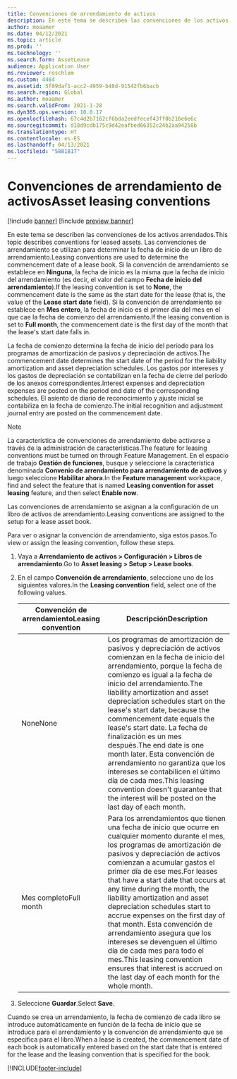 ```yaml
---
title: Convenciones de arrendamiento de activos
description: En este tema se describen las convenciones de los activos arrendados.
author: moaamer
ms.date: 04/12/2021
ms.topic: article
ms.prod: ''
ms.technology: ''
ms.search.form: AssetLease
audience: Application User
ms.reviewer: roschlom
ms.custom: 4464
ms.assetid: 5f89daf1-acc2-4959-b48d-91542fb6bacb
ms.search.region: Global
ms.author: moaamer
ms.search.validFrom: 2021-1-28
ms.dyn365.ops.version: 10.0.17
ms.openlocfilehash: 67c4d2b7162cf6bda2eedfecef43ff0b216e6e6c
ms.sourcegitcommit: d18d9cdb175c9d42eafbed66352c24b2aa94258b
ms.translationtype: HT
ms.contentlocale: es-ES
ms.lasthandoff: 04/13/2021
ms.locfileid: "5881817"
---
```

# <a name="asset-leasing-conventions"></a><span data-ttu-id="b42e0-103">Convenciones de arrendamiento de activos</span><span class="sxs-lookup"><span data-stu-id="b42e0-103">Asset leasing conventions</span></span>

[!include [banner](../includes/banner.md)]
[!include [preview banner](../includes/preview-banner.md)]

<span data-ttu-id="b42e0-104">En este tema se describen las convenciones de los activos arrendados.</span><span class="sxs-lookup"><span data-stu-id="b42e0-104">This topic describes conventions for leased assets.</span></span> <span data-ttu-id="b42e0-105">Las convenciones de arrendamiento se utilizan para determinar la fecha de inicio de un libro de arrendamiento.</span><span class="sxs-lookup"><span data-stu-id="b42e0-105">Leasing conventions are used to determine the commencement date of a lease book.</span></span> <span data-ttu-id="b42e0-106">Si la convención de arrendamiento se establece en **Ninguna**, la fecha de inicio es la misma que la fecha de inicio del arrendamiento (es decir, el valor del campo **Fecha de inicio del arrendamiento**).</span><span class="sxs-lookup"><span data-stu-id="b42e0-106">If the leasing convention is set to **None**, the commencement date is the same as the start date for the lease (that is, the value of the **Lease start date** field).</span></span> <span data-ttu-id="b42e0-107">Si la convención de arrendamiento se establece en **Mes entero**, la fecha de inicio es el primer día del mes en el que cae la fecha de comienzo del arrendamiento.</span><span class="sxs-lookup"><span data-stu-id="b42e0-107">If the leasing convention is set to **Full month**, the commencement date is the first day of the month that the lease's start date falls in.</span></span>

<span data-ttu-id="b42e0-108">La fecha de comienzo determina la fecha de inicio del período para los programas de amortización de pasivos y depreciación de activos.</span><span class="sxs-lookup"><span data-stu-id="b42e0-108">The commencement date determines the start date of the period for the liability amortization and asset depreciation schedules.</span></span> <span data-ttu-id="b42e0-109">Los gastos por intereses y los gastos de depreciación se contabilizan en la fecha de cierre del período de los anexos correspondientes.</span><span class="sxs-lookup"><span data-stu-id="b42e0-109">Interest expenses and depreciation expenses are posted on the period end date of the corresponding schedules.</span></span> <span data-ttu-id="b42e0-110">El asiento de diario de reconocimiento y ajuste inicial se contabiliza en la fecha de comienzo.</span><span class="sxs-lookup"><span data-stu-id="b42e0-110">The initial recognition and adjustment journal entry are posted on the commencement date.</span></span>

> [!NOTE]
> <span data-ttu-id="b42e0-111">La característica de convenciones de arrendamiento debe activarse a través de la administración de características.</span><span class="sxs-lookup"><span data-stu-id="b42e0-111">The feature for leasing conventions must be turned on through Feature Management.</span></span> <span data-ttu-id="b42e0-112">En el espacio de trabajo **Gestión de funciones**, busque y seleccione la característica denominada **Convenio de arrendamiento para arrendamiento de activos** y luego seleccione **Habilitar ahora**.</span><span class="sxs-lookup"><span data-stu-id="b42e0-112">In the **Feature management** workspace, find and select the feature that is named **Leasing convention for asset leasing** feature, and then select **Enable now**.</span></span>

<span data-ttu-id="b42e0-113">Las convenciones de arrendamiento se asignan a la configuración de un libro de activos de arrendamiento.</span><span class="sxs-lookup"><span data-stu-id="b42e0-113">Leasing conventions are assigned to the setup for a lease asset book.</span></span>

<span data-ttu-id="b42e0-114">Para ver o asignar la convención de arrendamiento, siga estos pasos.</span><span class="sxs-lookup"><span data-stu-id="b42e0-114">To view or assign the leasing convention, follow these steps.</span></span>

1. <span data-ttu-id="b42e0-115">Vaya a **Arrendamiento de activos \> Configuración \> Libros de arrendamiento**.</span><span class="sxs-lookup"><span data-stu-id="b42e0-115">Go to **Asset leasing \> Setup \> Lease books**.</span></span>
2. <span data-ttu-id="b42e0-116">En el campo **Convención de arrendamiento**, seleccione uno de los siguientes valores.</span><span class="sxs-lookup"><span data-stu-id="b42e0-116">In the **Leasing convention** field, select one of the following values.</span></span>

    | <span data-ttu-id="b42e0-117">Convención de arrendamiento</span><span class="sxs-lookup"><span data-stu-id="b42e0-117">Leasing convention</span></span> | <span data-ttu-id="b42e0-118">Descripción</span><span class="sxs-lookup"><span data-stu-id="b42e0-118">Description</span></span> |
    |--------------------|-------------|
    | <span data-ttu-id="b42e0-119">None</span><span class="sxs-lookup"><span data-stu-id="b42e0-119">None</span></span>               | <span data-ttu-id="b42e0-120">Los programas de amortización de pasivos y depreciación de activos comienzan en la fecha de inicio del arrendamiento, porque la fecha de comienzo es igual a la fecha de inicio del arrendamiento.</span><span class="sxs-lookup"><span data-stu-id="b42e0-120">The liability amortization and asset depreciation schedules start on the lease's start date, because the commencement date equals the lease's start date.</span></span> <span data-ttu-id="b42e0-121">La fecha de finalización es un mes después.</span><span class="sxs-lookup"><span data-stu-id="b42e0-121">The end date is one month later.</span></span> <span data-ttu-id="b42e0-122">Esta convención de arrendamiento no garantiza que los intereses se contabilicen el último día de cada mes.</span><span class="sxs-lookup"><span data-stu-id="b42e0-122">This leasing convention doesn't guarantee that the interest will be posted on the last day of each month.</span></span> |
    | <span data-ttu-id="b42e0-123">Mes completo</span><span class="sxs-lookup"><span data-stu-id="b42e0-123">Full month</span></span>         | <span data-ttu-id="b42e0-124">Para los arrendamientos que tienen una fecha de inicio que ocurre en cualquier momento durante el mes, los programas de amortización de pasivos y depreciación de activos comienzan a acumular gastos el primer día de ese mes.</span><span class="sxs-lookup"><span data-stu-id="b42e0-124">For leases that have a start date that occurs at any time during the month, the liability amortization and asset depreciation schedules start to accrue expenses on the first day of that month.</span></span> <span data-ttu-id="b42e0-125">Esta convención de arrendamiento asegura que los intereses se devenguen el último día de cada mes para todo el mes.</span><span class="sxs-lookup"><span data-stu-id="b42e0-125">This leasing convention ensures that interest is accrued on the last day of each month for the whole month.</span></span> |

3. <span data-ttu-id="b42e0-126">Seleccione **Guardar**.</span><span class="sxs-lookup"><span data-stu-id="b42e0-126">Select **Save**.</span></span>

<span data-ttu-id="b42e0-127">Cuando se crea un arrendamiento, la fecha de comienzo de cada libro se introduce automáticamente en función de la fecha de inicio que se introduce para el arrendamiento y la convención de arrendamiento que se especifica para el libro.</span><span class="sxs-lookup"><span data-stu-id="b42e0-127">When a lease is created, the commencement date of each book is automatically entered based on the start date that is entered for the lease and the leasing convention that is specified for the book.</span></span>


[!INCLUDE[footer-include](../../includes/footer-banner.md)]
